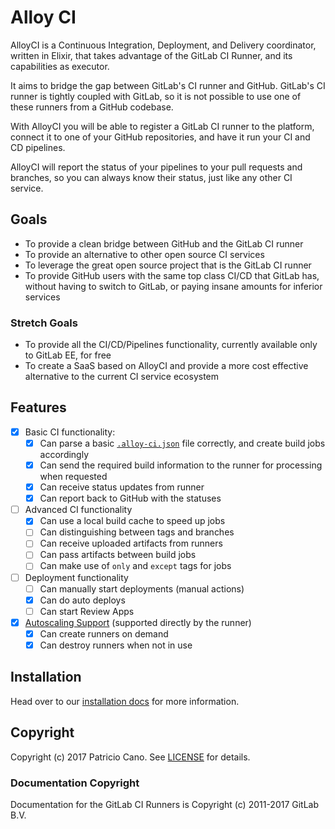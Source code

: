 # Alloy CI

AlloyCI is a Continuous Integration, Deployment, and Delivery coordinator,
written in Elixir, that takes advantage of the GitLab CI Runner, and its
capabilities as executor.

It aims to bridge the gap between GitLab's CI runner and GitHub. GitLab's
CI runner is tightly coupled with GitLab, so it is not possible to use one of
these runners from a GitHub codebase.

With AlloyCI you will be able to register a GitLab CI runner to the platform,
connect it to one of your GitHub repositories, and have it run your CI and
CD pipelines.

AlloyCI will report the status of your pipelines to your pull requests and
branches, so you can always know their status, just like any other CI service.

## Goals

- To provide a clean bridge between GitHub and the GitLab CI runner
- To provide an alternative to other open source CI services
- To leverage the great open source project that is the GitLab CI runner
- To provide GitHub users with the same top class CI/CD that GitLab has, without
  having to switch to GitLab, or paying insane amounts for inferior services

### Stretch Goals

- To provide all the CI/CD/Pipelines functionality, currently available only to
  GitLab EE, for free
- To create a SaaS based on AlloyCI and provide a more cost effective alternative
  to the current CI service ecosystem

## Features

- [x] Basic CI functionality:
  - [x] Can parse a basic [`.alloy-ci.json`](doc/json/README.md) file correctly, and create build jobs accordingly
  - [x] Can send the required build information to the runner for processing when requested
  - [x] Can receive status updates from runner
  - [x] Can report back to GitHub with the statuses
- [ ] Advanced CI functionality
  - [x] Can use a local build cache to speed up jobs
  - [ ] Can distinguishing between tags and branches
  - [ ] Can receive uploaded artifacts from runners
  - [ ] Can pass artifacts between build jobs
  - [ ] Can make use of `only` and `except` tags for jobs
- [ ] Deployment functionality
  - [ ] Can manually start deployments (manual actions)
  - [x] Can do auto deploys
  - [ ] Can start Review Apps
- [x] [Autoscaling Support](doc/runners/install/autoscaling.md) (supported directly by the runner)
  - [x] Can create runners on demand
  - [x] Can destroy runners when not in use

## Installation

Head over to our [installation docs](doc/README.md#installation) for more information.

## Copyright

Copyright (c) 2017 Patricio Cano. See [LICENSE](LICENSE) for details.

### Documentation Copyright

Documentation for the GitLab CI Runners is Copyright (c) 2011-2017 GitLab B.V.
